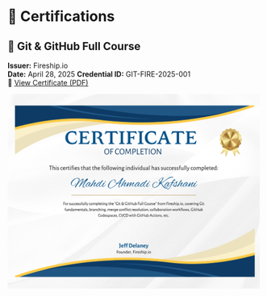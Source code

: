 # 🏅 Certifications

## 🔧 Git & GitHub Full Course

**Issuer:** Fireship.io  
**Date:** April 28, 2025
**Credential ID:** GIT-FIRE-2025-001  
🔗 [View Certificate (PDF)](https://github.com/yourusername/certifications/blob/main/git_cert_fireship.pdf)

<img src="Certifications/Git_and_GitHUb/git_cert_fireship.png" width="500px" alt="Git Certificate"/>

